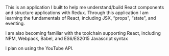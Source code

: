 This is an application I built to help me understand/build React components and structure applications with Redux. Through this application I am learning the fundamentals of React, including JSX, “props", “state", and eventing.

I am also becoming familiar with the toolchain supporting React, including NPM, Webpack, Babel, and ES6/ES2015 Javascript syntax

I plan on using the YouTube API.  
